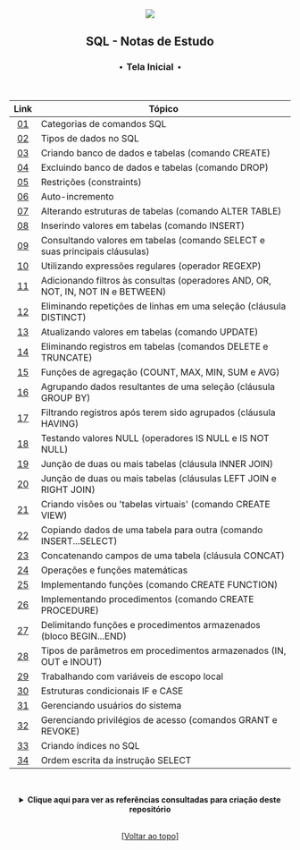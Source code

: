 <div align="center">
<img src="./assets/mysql.png">
<h2>SQL - Notas de Estudo</h2>
<h3>⬝&nbsp; Tela Inicial &nbsp;⬝</h3>
&nbsp;
&nbsp;

| Link   | Tópico    |
| :---:  | ---		   |
| [01](https://github.com/michelelozada/SQL-Study-Notes/blob/main/files/01-Categorias-comandos-SQL.md) | Categorias de comandos SQL |
| [02](https://github.com/michelelozada/SQL-Study-Notes/blob/main/files/02-Tipos-de-dados.md)| Tipos de dados no SQL |
| [03](https://github.com/michelelozada/SQL-Study-Notes/blob/main/files/03-Criando-bd-e-tabelas.md)| Criando banco de dados e tabelas (comando CREATE) |
| [04](https://github.com/michelelozada/SQL-Study-Notes/blob/main/files/04-Excluindo-bd-e-tabelas.md) | Excluindo banco de dados e tabelas (comando DROP) |
| [05](https://github.com/michelelozada/SQL-Study-Notes/blob/main/files/05-Restricoes.md) | Restrições (constraints) |
| [06](https://github.com/michelelozada/SQL-Study-Notes/blob/main/files/06-Auto-incremento.md) | Auto-incremento |
| [07](https://github.com/michelelozada/SQL-Study-Notes/blob/main/files/07-Alterando-estrutura-tabela.md) | Alterando estruturas de tabelas (comando ALTER TABLE) |
| [08](https://github.com/michelelozada/SQL-Study-Notes/blob/main/files/08-Inserindo-valores-tabela.md) | Inserindo valores em tabelas (comando INSERT) |
| [09](https://github.com/michelelozada/SQL-Study-Notes/blob/main/files/09-Consultando-valores-tabela.md) | Consultando valores em tabelas (comando SELECT e suas principais cláusulas) |
| [10](https://github.com/michelelozada/SQL-Study-Notes/blob/main/files/10-Utilizando-expressoes-regulares.md) | Utilizando expressões regulares (operador REGEXP) |
| [11](https://github.com/michelelozada/SQL-Study-Notes/blob/main/files/11-Adicionando-filtros-consultas.md) | Adicionando filtros às consultas (operadores AND, OR, NOT, IN, NOT IN e BETWEEN) |
| [12](https://github.com/michelelozada/SQL-Study-Notes/blob/main/files/12-Eliminando-repeticoes-linhas.md) | Eliminando repetições de linhas em uma seleção (cláusula DISTINCT) |
| [13](https://github.com/michelelozada/SQL-Study-Notes/blob/main/files/13-Atualizando-valores-tabela.md) | Atualizando valores em tabelas (comando UPDATE) |
| [14](https://github.com/michelelozada/SQL-Study-Notes/blob/main/files/14-Eliminando-registros-tabela.md) | Eliminando registros em tabelas (comandos DELETE e TRUNCATE) |
| [15](https://github.com/michelelozada/SQL-Study-Notes/blob/main/files/15-Funcoes-de-agregacao.md) | Funções de agregação (COUNT, MAX, MIN, SUM e AVG) |
| [16](https://github.com/michelelozada/SQL-Study-Notes/blob/main/files/16-Agrupando-dados-seleção.md) | Agrupando dados resultantes de uma seleção (cláusula GROUP BY) |
| [17](https://github.com/michelelozada/SQL-Study-Notes/blob/main/files/17-Filtrando-dados-agrupados.md) | Filtrando registros após terem sido agrupados (cláusula HAVING) |
| [18](https://github.com/michelelozada/SQL-Study-Notes/blob/main/files/18-Testando-valores-null.md) | Testando valores NULL (operadores IS NULL e IS NOT NULL) |
| [19](https://github.com/michelelozada/SQL-Study-Notes/blob/main/files/19-Juncao-de-tabelas-I.md) | Junção de duas ou mais tabelas (cláusula INNER JOIN) |
| [20](https://github.com/michelelozada/SQL-Study-Notes/blob/main/files/20-Juncao-de-tabelas-II.md)  | Junção de duas ou mais tabelas (cláusulas LEFT JOIN e RIGHT JOIN) |
| [21](https://github.com/michelelozada/SQL-Study-Notes/blob/main/files/21-Criando-views.md) | Criando visões ou 'tabelas virtuais' (comando CREATE VIEW) |
| [22](https://github.com/michelelozada/SQL-Study-Notes/blob/main/files/22-Copiando-dados-tabela.md) | Copiando dados de uma tabela para outra (comando INSERT...SELECT) |
| [23](https://github.com/michelelozada/SQL-Study-Notes/blob/main/files/23-Concatenando-campos-tabela.md) | Concatenando campos de uma tabela (cláusula CONCAT) |
| [24](https://github.com/michelelozada/SQL-Study-Notes/blob/main/files/24-Operacoes-e-funcoes-matematicas.md) | Operações e funções matemáticas |
| [25](https://github.com/michelelozada/SQL-Study-Notes/blob/main/files/25-Implementando-funcoes.md) | Implementando funções (comando CREATE FUNCTION) |
| [26](https://github.com/michelelozada/SQL-Study-Notes/blob/main/files/26-Implementando-procedimentos.md) | Implementando procedimentos (comando CREATE PROCEDURE) |
| [27](https://github.com/michelelozada/SQL-Study-Notes/blob/main/files/27-Bloco-begin-end.md) | Delimitando funções e procedimentos armazenados (bloco BEGIN...END) |
| [28](https://github.com/michelelozada/SQL-Study-Notes/blob/main/files/28-Tipos-de-parametros.md) | Tipos de parâmetros em procedimentos armazenados (IN, OUT e INOUT) |
| [29](https://github.com/michelelozada/SQL-Study-Notes/blob/main/files/29-Variaveis-escopo-local.md) | Trabalhando com variáveis de escopo local |
| [30](https://github.com/michelelozada/SQL-Study-Notes/blob/main/files/30-Estruturas-if-case.md) | Estruturas condicionais IF e CASE |
| [31](https://github.com/michelelozada/SQL-Study-Notes/blob/main/files/31-Gerenciando-usuarios.md) | Gerenciando usuários do sistema |
| [32](https://github.com/michelelozada/SQL-Study-Notes/blob/main/files/32-Privilegios-de-acesso.md) | Gerenciando privilégios de acesso (comandos GRANT e REVOKE) |
| [33](https://github.com/michelelozada/SQL-Study-Notes/blob/main/files/33-Criando-indices.md) | Criando índices no SQL |
| [34](https://github.com/michelelozada/SQL-Study-Notes/blob/main/files/34-Ordem-escrita-instrucao-select.md) | Ordem escrita da instrução SELECT |

&nbsp;   
<details>
<summary><strong>Clique aqui para ver as referências consultadas para criação deste repositório</strong></summary>

&nbsp;
&nbsp;   
[Guia De Estilo SQL (Simon Holywell)](https://www.sqlstyle.guide/pt-br/)  
[MySQL 8.0 Reference Manual](https://dev.mysql.com/doc/refman/8.0/en/)   
[MySQL - Curso Completo (Fábio dos Reis)](http://www.bosontreinamentos.com.br/curso-completo-de-mysql/)  
[Sistemas de Banco de Dados (Ramez Elmasri e Shamkant B. Navathe)](https://www.bvirtual.com.br/NossoAcervo/Publicacao/168492)  
[SQL Style Guide](https://www.sqlstyle.guide/)  

</details>
   
&nbsp;    
[[Voltar ao topo]](https://github.com/michelelozada/SQL-Study-Notes#sql---notas-de-estudo)
</div> 